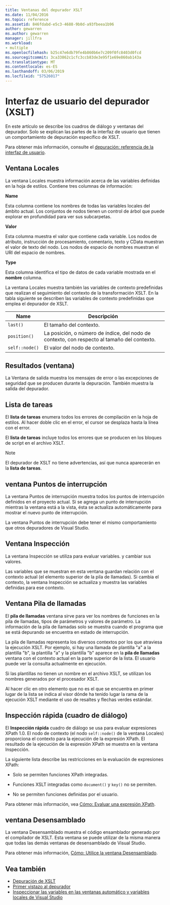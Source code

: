 ```yaml
---
title: Ventanas del depurador XSLT
ms.date: 11/04/2016
ms.topic: reference
ms.assetid: 846fdabd-e5c3-4688-9b0d-a93fbeea1b96
author: gewarren
ms.author: gewarren
manager: jillfra
ms.workload:
- multiple
ms.openlocfilehash: b25c47e6db79fe4b860b6e7c209f0fc8403d0fcd
ms.sourcegitcommit: 3ca33862c1cfc3ccb83de3e95f1e69e860ab143a
ms.translationtype: MT
ms.contentlocale: es-ES
ms.lasthandoff: 03/06/2019
ms.locfileid: "57526017"
---
```

# <a name="debugger-user-interface-xslt"></a>Interfaz de usuario del depurador (XSLT)

En este artículo se describe los cuadros de diálogo y ventanas del depurador. Solo se explican las partes de la interfaz de usuario que tienen un comportamiento de depuración específico de XSLT.

Para obtener más información, consulte el [depuración: referencia de la interfaz de usuario](../debugger/debugging-user-interface-reference.md).

## <a name="locals-window"></a>Ventana Locales

La ventana Locales muestra información acerca de las variables definidas en la hoja de estilos. Contiene tres columnas de información:

**Name**

Esta columna contiene los nombres de todas las variables locales del ámbito actual. Los conjuntos de nodos tienen un control de árbol que puede explorar en profundidad para ver sus subcarpetas.

**Valor**

Esta columna muestra el valor que contiene cada variable. Los nodos de atributo, instrucción de procesamiento, comentario, texto y CData muestran el valor de texto del nodo. Los nodos de espacio de nombres muestran el URI del espacio de nombres.

**Type**

Esta columna identifica el tipo de datos de cada variable mostrada en el **nombre** columna.

La ventana Locales muestra también las variables de contexto predefinidas que realizan el seguimiento del contexto de la transformación XSLT. En la tabla siguiente se describen las variables de contexto predefinidas que emplea el depurador de XSLT.

|Name|Descripción|
|-|-----------------|
|`last()`|El tamaño del contexto.|
|`position()`|La posición, o número de índice, del nodo de contexto, con respecto al tamaño del contexto.|
|`self::node()`|El valor del nodo de contexto.|

## <a name="output-window"></a>Resultados (ventana)

La Ventana de salida muestra los mensajes de error o las excepciones de seguridad que se producen durante la depuración. También muestra la salida del depurador.

## <a name="task-list"></a>Lista de tareas

El **lista de tareas** enumera todos los errores de compilación en la hoja de estilos. Al hacer doble clic en el error, el cursor se desplaza hasta la línea con el error.

El **lista de tareas** incluye todos los errores que se producen en los bloques de script en el archivo XSLT.

> [!NOTE]
> El depurador de XSLT no tiene advertencias, así que nunca aparecerán en la **lista de tareas**.

## <a name="breakpoints-window"></a>ventana Puntos de interrupción

La ventana Puntos de interrupción muestra todos los puntos de interrupción definidos en el proyecto actual. Si se agrega un punto de interrupción mientras la ventana está a la vista, ésta se actualiza automáticamente para mostrar el nuevo punto de interrupción.

La ventana Puntos de interrupción debe tener el mismo comportamiento que otros depuradores de Visual Studio.

## <a name="watch-window"></a>Ventana Inspección

La ventana Inspección se utiliza para evaluar variables. y cambiar sus valores.

Las variables que se muestran en esta ventana guardan relación con el contexto actual (el elemento superior de la pila de llamadas). Si cambia el contexto, la ventana Inspección se actualiza y muestra las variables definidas para ese contexto.

## <a name="call-stack-window"></a>Ventana Pila de llamadas

El **pila de llamadas** ventana sirve para ver los nombres de funciones en la pila de llamadas, tipos de parámetros y valores de parámetro. La información de la pila de llamadas solo se muestra cuando el programa que se está depurando se encuentra en estado de interrupción.

La pila de llamadas representa los diversos contextos por los que atraviesa la ejecución XSLT. Por ejemplo, si hay una llamada de plantilla "a" a la plantilla "b", la plantilla "a" y la plantilla "b" aparece en la **pila de llamadas** ventana con el contexto actual en la parte superior de la lista. El usuario puede ver la consulta actualmente en ejecución.

Si las plantillas no tienen un nombre en el archivo XSLT, se utilizan los nombres generados por el procesador XSLT.

Al hacer clic en otro elemento que no es el que se encuentra en primer lugar de la lista se indica al visor dónde ha tenido lugar la rama de la ejecución XSLT mediante el uso de resaltes y flechas verdes estándar.

## <a name="quickwatch-dialog-box"></a>Inspección rápida (cuadro de diálogo)

El **Inspección rápida** cuadro de diálogo se usa para evaluar expresiones XPath 1.0. El nodo de contexto (el nodo `self::node()` de la ventana Locales) proporciona el contexto para la ejecución de la expresión XPath. El resultado de la ejecución de la expresión XPath se muestra en la ventana Inspección.

La siguiente lista describe las restricciones en la evaluación de expresiones XPath:

- Solo se permiten funciones XPath integradas.

- Funciones XSLT integradas como `document()` y `key()` no se permiten.

- No se permiten funciones definidas por el usuario.

Para obtener más información, vea [Cómo: Evaluar una expresión XPath](../xml-tools/how-to-evaluate-an-xpath-expression.md).

## <a name="disassembly-window"></a>ventana Desensamblado

La ventana Desensamblado muestra el código ensamblador generado por el compilador de XSLT. Esta ventana se puede utilizar de la misma manera que todas las demás ventanas de desensamblado de Visual Studio.

Para obtener más información, [Cómo: Utilice la ventana Desensamblado](../debugger/how-to-use-the-disassembly-window.md).

## <a name="see-also"></a>Vea también

- [Depuración de XSLT](../xml-tools/debugging-xslt.md)
- [Primer vistazo al depurador](../debugger/debugger-feature-tour.md)
- [Inspeccionar las variables en las ventanas automático y variables locales de Visual Studio](../debugger/autos-and-locals-windows.md)